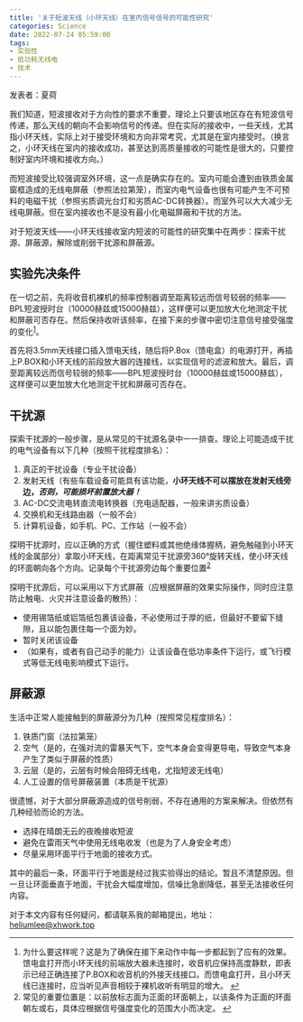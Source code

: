 ```yaml
---
title: '关于短波天线（小环天线）在室内信号信号的可能性研究'
categories: Science
date: 2022-07-24 05:59:00
tags:
- 实验性
- 低功耗无线电
- 技术
---
```

<p>发表者：夏荷</p><p>我们知道，短波接收对于方向性的要求不重要，理论上只要该地区存在有短波信号传递，那么天线的朝向不会影响信号的传递。但在实际的接收中，一些天线，尤其指小环天线，实际上对于接受环境和方向非常考究，尤其是在室内接受时。（换言之，小环天线在室内的接收成功，甚至达到高质量接收的可能性是很大的，只要控制好室内环境和接收方向。）</p><!--more--><p>而短波接受比较强调室外环境，这一点是确实存在的。室内可能会遭到由铁质金属窗框造成的无线电屏蔽（参照法拉第笼），而室内电气设备也很有可能产生不可预料的电磁干扰（参照劣质调光台灯和劣质AC-DC转换器）。而室外可以大大减少无线电屏蔽。但在室内接收也不是没有最小化电磁屏蔽和干扰的方法。</p><p>对于短波天线——小环天线接收室内短波的可能性的研究集中在两步：探索干扰源、屏蔽源，解除或削弱干扰源和屏蔽源。</p><h2>实验先决条件</h2><p>在一切之前，先将收音机裸机的频率控制器调至距离较远而信号较弱的频率——BPL短波授时台（10000赫兹或15000赫兹），这样便可以更加放大化地测定干扰和屏蔽可否存在。然后保持收听该频率，在接下来的步骤中密切注意信号接受强度的变化<sup id="fnref-1"><a href="#fn-1" class="footnote-ref">1</a></sup>。</p><p>首先将3.5mm天线接口插入馈电天线，随后将P.Box（馈电盒）的电源打开，再插上P.BOX和小环天线的前段放大器的连接线，以实现信号的滤波和放大。最后，调至距离较远而信号较弱的频率——BPL短波授时台（10000赫兹或15000赫兹），这样便可以更加放大化地测定干扰和屏蔽可否存在。</p><h2>干扰源</h2><p>探索干扰源的一般步骤，是从常见的干扰源名录中一一排查。理论上可能造成干扰的电气设备有以下几种（按照干扰程度排名）：</p><ol><li>真正的干扰设备（专业干扰设备）</li><li>发射天线（有些车载设备可能具有该功能，<strong>小环天线不可以摆放在发射天线旁边，<em>否则，可能损坏前置放大器！</strong></em></li><li>AC-DC交流电转直流电转换器（充电适配器，一般来讲劣质设备）</li><li>交换机和无线路由器（一般不会）</li><li>计算机设备，如手机、PC、工作站（一般不会）</li></ol><p>探明干扰源时，应以正确的方式（握住塑料或其他绝缘体握柄，避免触碰到小环天线的金属部分）拿取小环天线，在距离常见干扰源旁360°旋转天线，使小环天线的环面朝向各个方向。记录每个干扰源旁边每个重要位置<sup id="fnref-2"><a href="#fn-2" class="footnote-ref">2</a></sup></p><p>探明干扰源后，可以采用以下方式屏蔽（应根据屏蔽的效果实际操作，同时应注意防止触电、火灾并注意设备的散热）：</p><ul><li>使用锡箔纸或铝箔纸包裹该设备，不必使用过于厚的纸，但最好不要留下缝隙，且以能包裹住每一个面为妙。</li><li>暂时关闭该设备</li><li>（如果有，或者有自己动手的能力）让该设备在低功率条件下运行，或飞行模式等低无线电影响模式下运行。</li></ul><h2>屏蔽源</h2><p>生活中正常人能接触到的屏蔽源分为几种（按照常见程度排名）：</p><ol><li>铁质门窗（法拉第笼）</li><li>空气（是的，在强对流的雷暴天气下，空气本身会变得更导电，导致空气本身产生了类似于屏蔽的性质）</li><li>云层（是的，云层有时候会阻碍无线电，尤指短波无线电）</li><li>人工设置的信号屏蔽装置（本质是干扰源）</li></ol><p>很遗憾，对于大部分屏蔽源造成的信号削弱，不存在通用的方案来解决。但依然有几种经验而论的方法。</p><ul><li>选择在晴朗无云的夜晚接收短波</li><li>避免在雷雨天气中使用无线电收发（也是为了人身安全考虑）</li><li>尽量采用环面平行于地面的接收方式。</li></ul><p>其中的最后一条，环面平行于地面是经过我实验得出的结论。暂且不清楚原因。但一旦让环面垂直于地面，干扰会大幅度增加，信噪比急剧降低，甚至无法接收任何内容。</p><p>对于本文内容有任何疑问，都请联系我的邮箱提出，地址：<a href="mailto:heliumlee@xhwork.top">heliumlee@xhwork.top</a></p><div class="footnotes"><hr><ol><li id="fn-1"> 为什么要这样呢？这是为了确保在接下来动作中每一步都起到了应有的效果。馈电盒打开而小环天线的前端放大器未连接时，收音机应保持高度静默，即表示已经正确连接了P.BOX和收音机的外接天线接口。而馈电盒打开，且小环天线已连接时，应当听见声音相较于裸机收听有明显的增大。 <a href="#fnref-1" class="footnote-backref">&#8617;</a></li><li id="fn-2"> 常见的重要位置是：以前放标志面为正面的环面朝上，以该条件为正面的环面朝左或右，具体应根据信号强度变化的范围大小而决定。 <a href="#fnref-2" class="footnote-backref">&#8617;</a></li></ol></div>